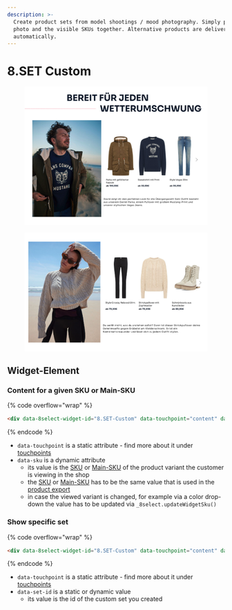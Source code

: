 ```yaml
---
description: >-
  Create product sets from model shootings / mood photography. Simply put model
  photo and the visible SKUs together. Alternative products are delivered
  automatically.
---
```


# 8.SET Custom

<div>

<figure><img src="../.gitbook/assets/Screenshot 2023-10-09 at 14.59.44.png" alt=""><figcaption></figcaption></figure>

 

<figure><img src="../.gitbook/assets/Screenshot 2023-10-09 at 14.59.55.png" alt=""><figcaption></figcaption></figure>

</div>

## Widget-Element

### Content for a given SKU or Main-SKU

{% code overflow="wrap" %}
```html
<div data-8select-widget-id="8.SET-Custom" data-touchpoint="content" data-sku="insert-sku-of-currently-viewed-product"></div>
```
{% endcode %}

* `data-touchpoint` is a static attribute - find more about it under [touchpoints](touchpoints/)
* `data-sku` is a dynamic attribute
  * its value is the [SKU](../product-export/base-data/details.md#sku-sku) or [Main-SKU](../product-export/base-data/details.md#main-sku-main-sku) of the product variant the customer is viewing in the shop
  * the [SKU](../product-export/base-data/details.md#sku-sku) or [Main-SKU](../product-export/base-data/details.md#main-sku-main-sku) has to be the same value that is used in the [product export](../integration/produkt-export.md)
  * in case the viewed variant is changed, for example via a color drop-down the value has to be updated via `_8select.updateWidgetSku()`

### Show specific set

{% code overflow="wrap" %}
```html
<div data-8select-widget-id="8.SET-Custom" data-touchpoint="content" data-set-id="insert-id-of-your-set"></div>
```
{% endcode %}

* `data-touchpoint` is a static attribute - find more about it under [touchpoints](touchpoints/)
* `data-set-id` is a static or dynamic value
  * its value is the id of the custom set you created

